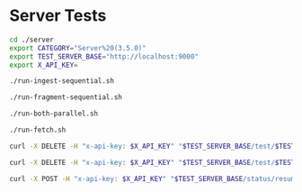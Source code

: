 # Server Tests

```bash
cd ./server
export CATEGORY="Server%20(3.5.0)"
export TEST_SERVER_BASE="http://localhost:9000"
export X_API_KEY=
```

```bash
./run-ingest-sequential.sh
```

```bash
./run-fragment-sequential.sh
```

```bash
./run-both-parallel.sh
```

```bash
./run-fetch.sh
```

```bash
curl -X DELETE -H "x-api-key: $X_API_KEY" "$TEST_SERVER_BASE/test/$TEST_ID"
```

```bash
curl -X DELETE -H "x-api-key: $X_API_KEY" "$TEST_SERVER_BASE/test/$TEST_ID?confirm=true"
```

```bash
curl -X POST -H "x-api-key: $X_API_KEY" "$TEST_SERVER_BASE/status/resume"
```